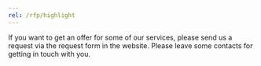 ```yaml
---
rel: /rfp/highlight
---
```

If you want to get an offer for some of our services, please send us a request via the request form in the website. Please leave some contacts for getting in touch with you.